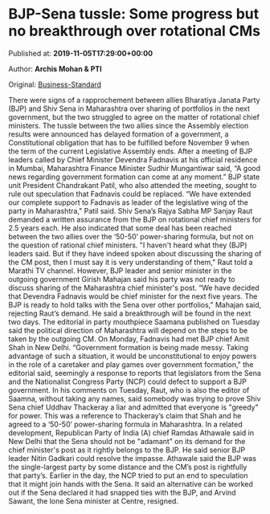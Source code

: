 
# BJP-Sena tussle: Some progress but no breakthrough over rotational CMs

Published at: **2019-11-05T17:29:00+00:00**

Author: **Archis Mohan &amp; PTI**

Original: [Business-Standard](https://www.business-standard.com/article/economy-policy/bjp-sena-tussle-some-progress-but-no-breakthrough-over-rotational-cms-119110501859_1.html)

There were signs of a rapprochement between allies Bharatiya Janata Party (BJP) and Shiv Sena in Maharashtra over sharing of portfolios in the next government, but the two struggled to agree on the matter of rotational chief ministers.
The tussle between the two allies since the Assembly election results were announced has delayed formation of a government, a Constitutional obligation that has to be fulfilled before November 9 when the term of the current Legislative Assembly ends.
After a meeting of BJP leaders called by Chief Minister Devendra Fadnavis at his official residence in Mumbai, Maharashtra Finance Minister Sudhir Mungantiwar said, “A good news regarding government formation can come at any moment.”
BJP state unit President Chandrakant Patil, who also attended the meeting, sought to rule out speculation that Fadnavis could be replaced. “We have extended our complete support to Fadnavis as leader of the legislative wing of the party in Maharashtra," Patil said.
Shiv Sena’s Rajya Sabha MP Sanjay Raut demanded a written assurance from the BJP on rotational chief ministers for 2.5 years each. He also indicated that some deal has been reached between the two allies over the ‘50-50’ power-sharing formula, but not on the question of rational chief ministers. "I haven't heard what they (BJP) leaders said. But if they have indeed spoken about discussing the sharing of the CM post, then I must say it is very understanding of them," Raut told a Marathi TV channel.
However, BJP leader and senior minister in the outgoing government Girish Mahajan said his party was not ready to discuss sharing of the Maharashtra chief minister's post. “We have decided that Devendra Fadnavis would be chief minister for the next five years. The BJP is ready to hold talks with the Sena over other portfolios," Mahajan said, rejecting Raut’s demand. He said a breakthrough will be found in the next two days.
The editorial in party mouthpiece Saamana published on Tuesday said the political direction of Maharashtra will depend on the steps to be taken by the outgoing CM. On Monday, Fadnavis had met BJP chief Amit Shah in New Delhi.
“Government formation is being made messy. Taking advantage of such a situation, it would be unconstitutional to enjoy powers in the role of a caretaker and play games over government formation," the editorial said, seemingly a response to reports that legislators from the Sena and the Nationalist Congress Party (NCP) could defect to support a BJP government.
In his comments on Tuesday, Raut, who is also the editor of Saamna, without taking any names, said somebody was trying to prove Shiv Sena chief Uddhav Thackeray a liar and admitted that everyone is "greedy" for power. This was a reference to Thackeray’s claim that Shah and he agreed to a ‘50-50’ power-sharing formula in Maharashtra.
In a related development, Republican Party of India (A) chief Ramdas Athawale said in New Delhi that the Sena should not be "adamant" on its demand for the chief minister's post as it rightly belongs to the BJP. He said senior BJP leader Nitin Gadkari could resolve the impasse. Athawale said the BJP was the single-largest party by some distance and the CM’s post is rightfully that party’s.
Earlier in the day, the NCP tried to put an end to speculation that it might join hands with the Sena. It said an alternative can be worked out if the Sena declared it had snapped ties with the BJP, and Arvind Sawant, the lone Sena minister at Centre, resigned.
